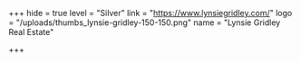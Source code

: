 +++
hide = true
level = "Silver"
link = "https://www.lynsiegridley.com/"
logo = "/uploads/thumbs_lynsie-gridley-150-150.png"
name = "Lynsie Gridley Real Estate"

+++
